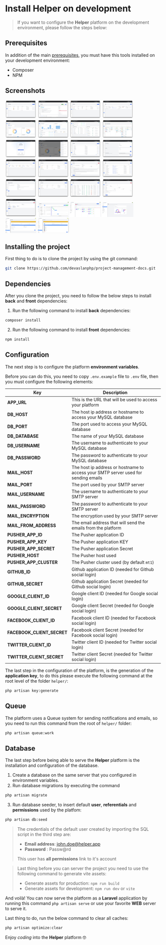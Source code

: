 # Install Helper on development

> If you want to configure the **Helper** platform on the development environment, please follow the steps below:

## Prerequisites

In addition of the main [prerequisites](/?id=prerequisites), you must have this tools installed on your development environment:

- Composer
- NPM

## Screenshots

<div>
    <img src="_media/1.png" width="20%"></img> 
    <img src="_media/2.png" width="20%"></img> 
    <img src="_media/3.png" width="20%"></img> 
    <img src="_media/4.png" width="20%"></img> 
    <img src="_media/5.png" width="20%"></img> 
    <img src="_media/6.png" width="20%"></img> 
    <img src="_media/7.png" width="20%"></img> 
    <img src="_media/8.png" width="20%"></img> 
    <img src="_media/9.png" width="20%"></img> 
    <img src="_media/10.png" width="20%"></img> 
    <img src="_media/11.png" width="20%"></img> 
    <img src="_media/12.png" width="20%"></img> 
    <img src="_media/13.png" width="20%"></img> 
    <img src="_media/14.png" width="20%"></img> 
    <img src="_media/15.png" width="20%"></img> 
    <img src="_media/16.png" width="20%"></img> 
    <img src="_media/17.png" width="20%"></img> 
    <img src="_media/18.png" width="20%"></img> 
    <img src="_media/19.png" width="20%"></img> 
    <img src="_media/20.png" width="20%"></img> 
    <img src="_media/21.png" width="20%"></img> 
    <img src="_media/22.png" width="20%"></img> 
    <img src="_media/23.png" width="20%"></img> 
    <img src="_media/24.png" width="20%"></img> 
    <img src="_media/25.png" width="20%"></img> 
    <img src="_media/26.png" width="20%"></img> 
</div>


## Installing the project

First thing to do is to clone the project by using the git command: 

```bash
git clone https://github.com/devaslanphp/project-management-docs.git
```

## Dependencies

After you clone the project, you need to follow the below steps to install **back** and **front** dependencies:

1. Run the following command to install **back** dependencies:

```bash
composer install
```

2. Run the following command to install **front** dependencies:

```bash
npm install
```

## Configuration

The next step is to configure the platform **environment variables**.

Before you can do this, you need to copy `.env.example` file to `.env` file, then you must configure the following elements:

|Key|Description|
|---|---|
|**APP_URL**|This is the URL that will be used to access your platform|
|**DB_HOST**|The host ip address or hostname to access your MySQL database|
|**DB_PORT**|The port used to access your MySQL database|
|**DB_DATABASE**|The name of your MySQL database|
|**DB_USERNAME**|The username to authenticate to your MySQL database|
|**DB_PASSWORD**|The password to authenticate to your MySQL database|
|**MAIL_HOST**|The host ip address or hostname to access your SMTP server used for sending emails|
|**MAIL_PORT**|The port used by your SMTP server|
|**MAIL_USERNAME**|The username to authenticate to your SMTP server|
|**MAIL_PASSWORD**|The password to authenticate to your SMTP server|
|**MAIL_ENCRYPTION**|The encryption used by your SMTP server|
|**MAIL_FROM_ADDRESS**|The email address that will send the emails from the platform|
|**PUSHER_APP_ID**|The Pusher application ID|
|**PUSHER_APP_KEY**|The Pusher application KEY|
|**PUSHER_APP_SECRET**|The Pusher application Secret|
|**PUSHER_HOST**|The Pusher host used|
|**PUSHER_APP_CLUSTER**|The Pusher cluster used (by default `mt1`)|
|**GITHUB_ID**|Github application ID (needed for Github social login)|
|**GITHUB_SECRET**|Github application Secret (needed for Github social login)|
|**GOOGLE_CLIENT_ID**|Google client ID (needed for Google social login)|
|**GOOGLE_CLIENT_SECRET**|Google client Secret (needed for Google social login)|
|**FACEBOOK_CLIENT_ID**|Facebook client ID (needed for Facebook social login)|
|**FACEBOOK_CLIENT_SECRET**|Facebook client Secret (needed for Facebook social login)|
|**TWITTER_CLIENT_ID**|Twitter client ID (needed for Twitter social login)|
|**TWITTER_CLIENT_SECRET**|Twitter client Secret (needed for Twitter social login)|

The last step in the configuration of the platform, is the generation of the **application key**, to do this please execute the following command at the root level of the folder `helper/`:

```bash
php artisan key:generate
```

## Queue

The platform uses a Queue system for sending notifications and emails, so you need to run this command from the root of `helper/` folder:

```bash
php artisan queue:work
```

## Database

The last step before being able to serve the **Helper** platform is the installation and configuration of the database.

1. Create a database on the same server that you configured in environment variables.
2. Run database migrations by executing the command

```bash
php artisan migrate
```

3. Run database seeder, to insert default **user**, **referentials** and **permissions** used by the platfom:

```bash
php artisan db:seed
```

> The credentials of the default user created by importing the SQL script in the third step are:
> 
> - **Email address**: john.doe@helper.app
> - **Password** : Passw@rd
> 
> This user has **all permissions** link to it's account

> Last thing before you can server the project you need to use the following command to generate vite assets:
> 
> - Generate assets for production: `npm run build`
> - Generate assets for development: `npm run dev` or `vite`

And voilà! You can now serve the platform as a **Laravel** application by running this command `php artisan serve` or use your favorite **WEB** server to serve it.

Last thing to do, run the below command to clear all caches:

```bash
php artisan optimize:clear
```

Enjoy *coding* into the **Helper** platform :nerd_face:
